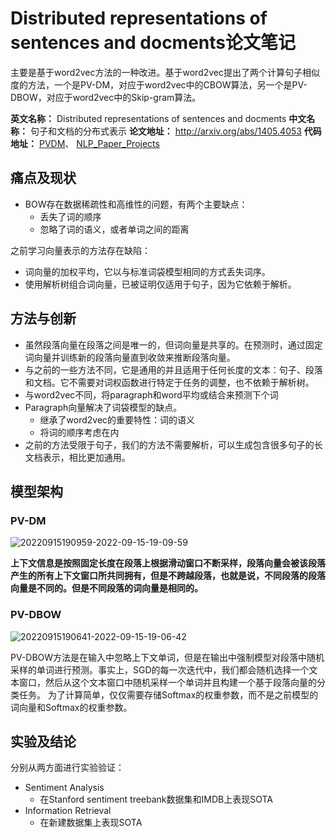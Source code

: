 # Distributed representations of sentences and docments论文笔记

主要是基于word2vec方法的一种改进。基于word2vec提出了两个计算句子相似度的方法，一个是PV-DM，对应于word2vec中的CBOW算法，另一个是PV-DBOW，对应于word2vec中的Skip-gram算法。

**英文名称：** Distributed representations of sentences and docments
**中文名称：** 句子和文档的分布式表示
**论文地址：** http://arxiv.org/abs/1405.4053
**代码地址：** [PVDM](https://github.com/JonathanRaiman/PVDM)、  [NLP_Paper_Projects](https://github.com/pvop/NLP_Paper_Projects)

## 痛点及现状

- BOW存在数据稀疏性和高维性的问题，有两个主要缺点：
  - 丢失了词的顺序
  - 忽略了词的语义，或者单词之间的距离

之前学习向量表示的方法存在缺陷：
- 词向量的加权平均，它以与标准词袋模型相同的方式丢失词序。
- 使用解析树组合词向量，已被证明仅适用于句子，因为它依赖于解析。


## 方法与创新

- 虽然段落向量在段落之间是唯一的，但词向量是共享的。在预测时，通过固定词向量并训练新的段落向量直到收敛来推断段落向量。
- 与之前的一些方法不同，它是通用的并且适用于任何长度的文本：句子、段落和文档。它不需要对词权函数进行特定于任务的调整，也不依赖于解析树。
- 与word2vec不同，将paragraph和word平均或结合来预测下个词
- Paragraph向量解决了词袋模型的缺点。
  - 继承了word2vec的重要特性：词的语义
  - 将词的顺序考虑在内
- 之前的方法受限于句子，我们的方法不需要解析，可以生成包含很多句子的长文档表示，相比更加通用。


## 模型架构

### PV-DM

![20220915190959-2022-09-15-19-09-59](https://cdn.jsdelivr.net/gh/ironartisan/picRepo/20220915190959-2022-09-15-19-09-59.png)

**上下文信息是按照固定长度在段落上根据滑动窗口不断采样，段落向量会被该段落产生的所有上下文窗口所共同拥有，但是不跨越段落，也就是说，不同段落的段落向量是不同的。但是不同段落的词向量是相同的。**

### PV-DBOW

![20220915190641-2022-09-15-19-06-42](https://cdn.jsdelivr.net/gh/ironartisan/picRepo/20220915190641-2022-09-15-19-06-42.png)


PV-DBOW方法是在输入中忽略上下文单词，但是在输出中强制模型对段落中随机采样的单词进行预测。事实上，SGD的每一次迭代中，我们都会随机选择一个文本窗口，然后从这个文本窗口中随机采样一个单词并且构建一个基于段落向量的分类任务。
为了计算简单，仅仅需要存储Softmax的权重参数，而不是之前模型的词向量和Softmax的权重参数。

## 实验及结论

分别从两方面进行实验验证：
- Sentiment Analysis
  - 在Stanford sentiment treebank数据集和IMDB上表现SOTA
- Information Retrieval
  - 在新建数据集上表现SOTA